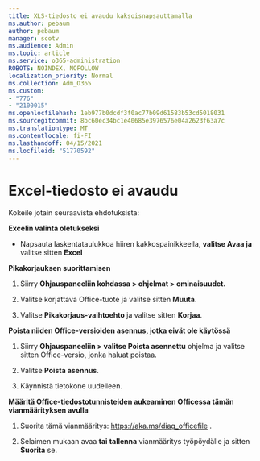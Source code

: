 ```yaml
---
title: XLS-tiedosto ei avaudu kaksoisnapsauttamalla
ms.author: pebaum
author: pebaum
manager: scotv
ms.audience: Admin
ms.topic: article
ms.service: o365-administration
ROBOTS: NOINDEX, NOFOLLOW
localization_priority: Normal
ms.collection: Adm_O365
ms.custom:
- "776"
- "2100015"
ms.openlocfilehash: 1eb977b0dcdf3f0ac77b09d61583b53cd5018031
ms.sourcegitcommit: 8bc60ec34bc1e40685e3976576e04a2623f63a7c
ms.translationtype: MT
ms.contentlocale: fi-FI
ms.lasthandoff: 04/15/2021
ms.locfileid: "51770592"
---
```

# <a name="excel-file-doesnt-open"></a>Excel-tiedosto ei avaudu

Kokeile jotain seuraavista ehdotuksista:

**Excelin valinta oletukseksi**

* Napsauta laskentataulukkoa hiiren kakkospainikkeella, **valitse Avaa ja** valitse sitten **Excel**

**Pikakorjauksen suorittamisen**

1. Siirry **Ohjauspaneeliin kohdassa > ohjelmat > ominaisuudet.**

2. Valitse korjattava Office-tuote ja valitse sitten **Muuta**.

3. Valitse **Pikakorjaus-vaihtoehto** ja valitse sitten **Korjaa**.

**Poista niiden Office-versioiden asennus, jotka eivät ole käytössä**

1. Siirry **Ohjauspaneeliin > valitse Poista asennettu** ohjelma ja valitse sitten Office-versio, jonka haluat poistaa.

2. Valitse **Poista asennus**.

3. Käynnistä tietokone uudelleen.

**Määritä Office-tiedostotunnisteiden aukeaminen Officessa tämän vianmäärityksen avulla**

1. Suorita tämä vianmääritys: https://aka.ms/diag_officefile .

2. Selaimen mukaan avaa **tai** **tallenna** vianmääritys työpöydälle ja sitten **Suorita** se.
